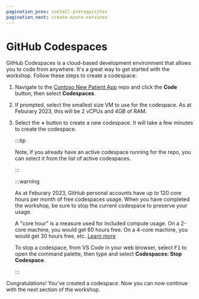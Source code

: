 ```yaml
---
pagination_prev: install-prerequisites
pagination_next: create-azure-services
---
```


# GitHub Codespaces

GitHub Codespaces is a cloud-based development environment that allows you to code from anywhere. It's a great way to get started with the workshop. Follow these steps to create a codespace.

1. Navigate to the [Contoso New Patient App](https://github.com/newpatiente2e/Contoso-New-Patient-App) repo and click the **Code** button, then select **Codespaces**.
1. If prompted, select the smallest size VM to use for the codespace. As at Feburary 2023, this will be 2 vCPUs and 4GB of RAM.
1. Select the **+** button to create a new codespace. It will take a few minutes to create the codespace.

    :::tip

    Note, if you already have an active codespace running for the repo, you can select it from the list of active codespaces.

    :::

    :::warning

    As at Feburary 2023, GitHub personal accounts have up to 120 core hours per month of free codespaces usage. When you have completed the workshop, be sure to stop the current codespace to preserve your usage.

    A "core hour" is a measure used for included compute usage. On a 2-core machine, you would get 60 hours free. On a 4-core machine, you would get 30 hours free, etc. [Learn more](https://docs.github.com/billing/managing-billing-for-github-codespaces/about-billing-for-github-codespaces) 

    To stop a codespace, from VS Code in your web browser, select <kbd>F1</kbd> to open the command palette, then type and select **Codespaces: Stop Codespace**.

    :::

Congratulations! You've created a codespace. Now you can now continue with the next section of the workshop.
